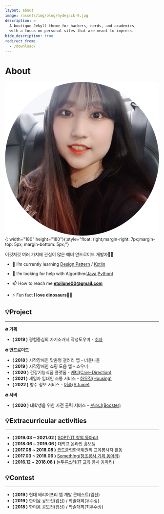 ```yaml
---
layout: about
image: /assets/img/blog/hydejack-9.jpg
description: >
  A boutique Jekyll theme for hackers, nerds, and academics,
  with a focus on personal sites that are meant to impress.
hide_description: true
redirect_from:
  - /download/
---
```


# About

![profile](/assets/img/profile.png){: width="180" height="180"}{:style="float: right;margin-right: 7px;margin-top: 5px; margin-bottom: 5px;"}

이것저것 여러 가지에 관심이 많은 예비 안드로이드 개발자👩‍💻

- 🌱 I’m currently learning [Design Pattern](https://github.com/Haeeul/kotlinProject) / [Kotlin](https://github.com/Haeeul/Study-Project-Kotlin)

- 🤝 I’m looking for help with Algorithm([Java](https://github.com/Haeeul/Algorithm_java),[Python](https://github.com/Haeeul/Algorithm-Python))
- 📫 How to reach me **[etoilune00@gmail.com](mailto:etoilune00@gmail.com)**
- ⚡ Fun fact **I love dinosaurs**🦖🦕

## 💡Project

---

**🔥 기획**

- **( 2019 )** 경험중심의 자기소개서 작성도우미 - [쉬자](https://github.com/soptrest)

**🔥 안드로이드**

- **( 2018 )** 시작장애인 맞춤형 갤러리 앱 - 너들나들
- **( 2019 )** 시각장애인 쇼핑 도움 앱 - 쇼우미
- **( 2020 )** 건강기능식품 플랫폼 - [케디(Care-Direction)](https://github.com/CareDirection/CareDirection-Android)
- **( 2021 )** 세입자 임대인 소통 서비스 - [하우징(Housing)](https://github.com/teamHousing/Housing_Android)
- **( 2022 )** 향수 정보 서비스 - [어퓸(A.fume)](https://github.com/A-fume/A.fume.Android)

**🔥 서버**

- **( 2020 )** 대학생을 위한 사전 출력 서비스 - [부스터(Booster)](https://github.com/Booster-developer/Booster-SERVER)

## 💡Extracurricular activities

---

- **( 2019.03 ~ 2021.02 )** [SOPT(IT 창업 동아리)](http://sopt.org/wp/)
- **( 2018.06 ~ 2019.06 )** 대학교 온라인 홍보팀
- **( 2017.08 ~ 2018.08 )** 코드클럽한국위원회 교육봉사자 활동
- **( 2017.03 ~ 2018.06 )** [Someth!ng(창조봉사 기획 동아리)](https://blog.naver.com/something_id)
- **( 2016.12 ~ 2018.08 )** [늘푸른소리(IT 교육 봉사 동아리)](https://blog.naver.com/evergreen_sound)

## 💡Contest

---

- **( 2019 )** 현대 배리어프리 앱 개발 콘테스트(입선)
- **( 2019 )** 한이음 공모전(입선) / 학술대회(우수상)
- **( 2018 )** 한이음 공모전(입선) / 학술대회(최우수상)

